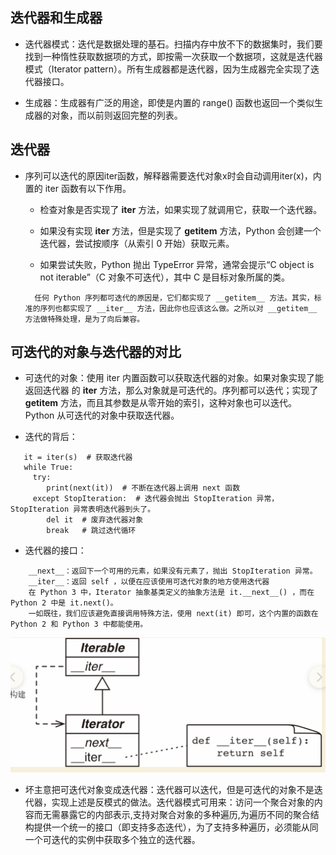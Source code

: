## 迭代器和生成器

* 迭代器模式：迭代是数据处理的基石。扫描内存中放不下的数据集时，我们要找到一种惰性获取数据项的方式，即按需一次获取一个数据项，这就是迭代器模式（Iterator pattern）。所有生成器都是迭代器，因为生成器完全实现了迭代器接口。

* 生成器：生成器有广泛的用途，即使是内置的 range() 函数也返回一个类似生成器的对象，而以前则返回完整的列表。

## 迭代器

* 序列可以迭代的原因iter函数，解释器需要迭代对象x时会自动调用iter(x)，内置的 iter 函数有以下作用。

    * 检查对象是否实现了 __iter__ 方法，如果实现了就调用它，获取一个迭代器。

    * 如果没有实现 __iter__ 方法，但是实现了 __getitem__ 方法，Python 会创建一个迭代器，尝试按顺序（从索引 0 开始）获取元素。

    * 如果尝试失败，Python 抛出 TypeError 异常，通常会提示“C object is not iterable”（C 对象不可迭代），其中 C 是目标对象所属的类。
    
  ```     
    任何 Python 序列都可迭代的原因是，它们都实现了 __getitem__ 方法。其实，标准的序列也都实现了 __iter__ 方法，因此你也应该这么做。之所以对 __getitem__ 方法做特殊处理，是为了向后兼容。
  ``` 
  
## 可迭代的对象与迭代器的对比

* 可迭代的对象：使用 iter 内置函数可以获取迭代器的对象。如果对象实现了能返回迭代器 的 __iter__ 方法，那么对象就是可迭代的。序列都可以迭代；实现了 __getitem__ 方法，而且其参数是从零开始的索引，这种对象也可以迭代。Python 从可迭代的对象中获取迭代器。

* 迭代的背后：
``` 
   it = iter(s)  # 获取迭代器
   while True:
     try:
        print(next(it))  # 不断在迭代器上调用 next 函数
     except StopIteration:  # 迭代器会抛出 StopIteration 异常，StopIteration 异常表明迭代器到头了。
        del it  # 废弃迭代器对象
        break   # 跳过迭代循环
``` 

* 迭代器的接口：
``` 
    __next__：返回下一个可用的元素，如果没有元素了，抛出 StopIteration 异常。
    __iter__：返回 self ，以便在应该使用可迭代对象的地方使用迭代器
    在 Python 3 中，Iterator 抽象基类定义的抽象方法是 it.__next__() ，而在 Python 2 中是 it.next()。
    一如既往，我们应该避免直接调用特殊方法，使用 next(it) 即可，这个内置的函数在 Python 2 和 Python 3 中都能使用。
``` 

![avatar](images/1.png)

* 坏主意把可迭代对象变成迭代器：迭代器可以迭代，但是可迭代的对象不是迭代器，实现上述是反模式的做法。迭代器模式可用来：访问一个聚合对象的内容而无需暴露它的内部表示,支持对聚合对象的多种遍历,为遍历不同的聚合结构提供一个统一的接口（即支持多态迭代），为了支持多种遍历，必须能从同一个可迭代的实例中获取多个独立的迭代器。
